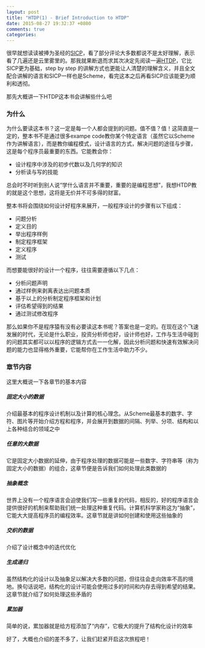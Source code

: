 ```yaml
---
layout: post
title: "HTDP(1) - Brief Introduction to HTDP"
date: 2015-08-27 19:32:37 +0800
comments: true
categories: 
---
```


很早就想读读被捧为圣经的[SICP](https://mitpress.mit.edu/sicp/)，看了部分评论大多数都说不是太好理解，表示看了几遍还是云里雾里的。那我就果断退而求其次决定先阅读一遍[HTDP](http://www.htdp.org/)，它比SICP更为基础，step by step 的讲解方式也更能让人清楚的理解含义，并且全文配合讲解的语言和SICP一样也是Scheme，看完这本之后再看SICP应该能更为顺利和透彻。  
  
那先大概讲一下HTDP这本书会讲解些什么吧

### 为什么
为什么要读这本书？这一定是每一个人都会提到的问题。值不值？值！这简直是一定的，整本书不是通过很多exampe code教你某个特定语言（虽然它以Scheme作为讲解语言），而是教你编程模式，设计语言的方式，解决问题的途径与步骤，这是每个程序员最重要的东西。它能教会你：

* 设计程序中涉及的初步代数以及几何学的知识
* 分析读与写的技能

总会时不时听到别人说“学什么语言并不重要，重要的是编程思想”，我想HTDP教的就是这个思想，这将是无价并不可多得的财富。  
  
整本书将会围绕如何设计好程序来展开，一般程序设计的步骤有以下组成：

* 问题分析
* 定义目的
* 举出程序样例
* 制定程序框架
* 定义程序
* 测试

而想要能很好的设计一个程序，往往需要遵循以下几点：

* 分析问题声明
* 通过样例来剥离表达出问题本质
* 基于以上的分析制定程序框架和计划
* 评估希望得到的结果
* 通过测试修改程序

那么如果你不是程序猿有没有必要读这本书呢？答案也是一定的。在现在这个飞速发展的时代，无论是什么职业，投资分析师也好，设计师也好，工作与生活中碰到的问题其实都可以以程序的逻辑方式去一一化解，因此分析问题和快速有效解决问题的能力也显得格外重要，它能帮你在工作生活中助力不少。  
  
### 章节内容
这里大概说一下各章节的基本内容
##### 固定大小的数据
介绍最基本的程序设计机制以及计算的核心理念。从Scheme最基本的数字、字符、图片等开始介绍方程和程序，并会展开到数据的间隔、列举、分项、结构和以上各种结合的领域之中
##### 任意的大数据
它是固定大小数据的延伸，由于程序处理的数据可能是一些数字、字符串等（称为固定大小的数据）的组合，这章节便是告诉我们如何处理此类数据的
##### 抽象概念
世界上没有一个程序语言会迫使我们写一些重复的代码，相反的，好的程序语言会提供很好的机制来帮助我们统一处理这种重复代码。计算机科学家称这为“抽象”，它能大大提高程序员的编程效率。这章节就是讲如何创建和使用这些抽象的
##### 交织的数据
介绍了设计概念中的迭代优化
##### 生成递归
虽然结构化的设计以及抽象足以解决大多数的问题，但往往会走向效率不高的境地。换句话说吧，结构化的设计可能会使用过多的时间和内存去得到希望的结果。这章节就介绍了如何处理这些矛盾的
##### 累加器
简单的说，累加器就是给方程添加了“内存”，它极大的提升了结构化设计的效率  
  
  
好了，大概也介绍的差不多了，让我们赶紧开启这次旅程吧！
